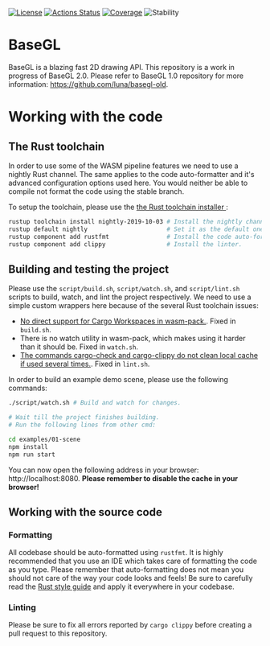 [![License](https://img.shields.io/static/v1?label=License&message=MIT&color=2ec352&labelColor=2c3239)](https://github.com/luna/basegl/blob/master/LICENSE) [![Actions Status](https://github.com/luna/basegl/workflows/Build%20%28MacOS%2C%20Linux%2C%20Windows%29/badge.svg)](https://github.com/luna/basegl/actions) [![Coverage](https://img.shields.io/codecov/c/github/luna/basegl?label=Coverage&labelColor=2c3239)](https://codecov.io/gh/luna/basegl/branch/master) 
![Stability](https://img.shields.io/static/v1?label=Stability&message=Unstable&color=d52229&labelColor=2c3239)

# BaseGL

BaseGL is a blazing fast 2D drawing API. This repository is a work in progress
of BaseGL 2.0. Please refer to BaseGL 1.0 repository for more information:
https://github.com/luna/basegl-old.

# Working with the code

## The Rust toolchain 

In order to use some of the WASM pipeline features we need to use a nightly Rust
channel. The same applies to the code auto-formatter and it's advanced
configuration options used here. You would neither be able to compile not format
the code using the stable branch. 

To setup the toolchain, please use the [the Rust toolchain installer
](https://rustup.rs/):

```bash
rustup toolchain install nightly-2019-10-03 # Install the nightly channel.
rustup default nightly                      # Set it as the default one.
rustup component add rustfmt                # Install the code auto-formatter.
rustup component add clippy                 # Install the linter.
```

## Building and testing the project

Please use the `script/build.sh`, `script/watch.sh`, and `script/lint.sh`
scripts to build, watch, and lint the project respectively. We need to use a
simple custom wrappers here because of the several Rust toolchain issues:

- [No direct support for Cargo Workspaces in
wasm-pack.](https://github.com/rustwasm/wasm-pack/issues/642). Fixed in
`build.sh`. 
- There is no watch utility in wasm-pack, which makes using it harder than it
should be. Fixed in `watch.sh`.
- [The commands cargo-check and cargo-clippy do not clean local cache if used
several times.](https://github.com/rust-lang/cargo/issues/6986). Fixed in
`lint.sh`.

In order to build an example demo scene, please use the following commands:

```bash
./script/watch.sh # Build and watch for changes.

# Wait till the project finishes building.
# Run the following lines from other cmd:

cd examples/01-scene
npm install
npm run start
```

You can now open the following address in your browser: http://localhost:8080.
**Please remember to disable the cache in your browser!**

## Working with the source code

### Formatting

All codebase should be auto-formatted using `rustfmt`. It is highly recommended
that you use an IDE which takes care of formatting the code as you type. Please
remember that auto-formatting does not mean you should not care of the way your
code looks and feels! Be sure to carefully read the [Rust style
guide](https://github.com/luna/enso/blob/master/doc/rust-style-guide.md) and
apply it everywhere in your codebase.


### Linting 

Please be sure to fix all errors reported by `cargo clippy` before creating a
pull request to this repository.
